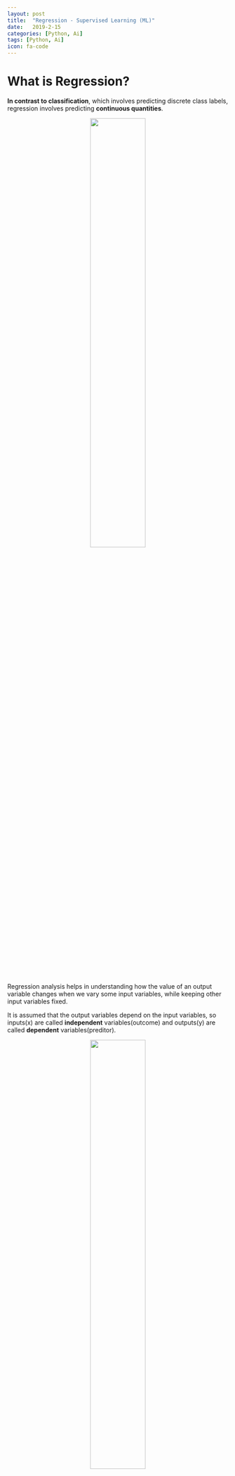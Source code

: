 ```yaml
---
layout: post
title:  "Regression - Supervised Learning (ML)"
date:   2019-2-15
categories: [Python, Ai]
tags: [Python, Ai]
icon: fa-code
---
```

# **What is Regression?**

**In contrast to classification**, which involves predicting discrete class labels, regression involves predicting **continuous quantities**.

<p align="center"> 
<img src="/static/assets/img/blog/rvc.png" width="50%">
</p>

Regression analysis helps in understanding how the value of an output variable changes when we vary some input variables, while keeping other input variables fixed.

It is assumed that the output variables depend on the input variables, so inputs(x) are called  **independent** variables(outcome) and outputs(y) are called  **dependent** variables(preditor).

<p align="center"> 
<img src="/static/assets/img/blog/lvnl.png" width="50%">
</p>

---
## **1. Linear Regression**

Regression typically involves approximating a mapping function (f) from input variables (x) to a continuous output variable (y). In linear regression, the relationship between input and output can be represented by the line equation:

$$\huge y = mx + b$$

<p align="center"> <img src="/static/assets/img/blog/lreg.gif" width="50%"></p>

> **Code Example:**

``` python
import matplotlib.pyplot as plt
import seaborn as sns; sns.set()
import numpy as np
from sklearn.linear_model import LinearRegression

rng = np.random.RandomState(1)
x = 10 * rng.rand(50)
y = 2 * x - 5 + rng.randn(50)
plt.scatter(x, y); # plot the random points

model = LinearRegression(fit_intercept=True) # get the linear regression model

model.fit(x[:, np.newaxis], y) # train the model

xfit = np.linspace(0, 10, 1000)
yfit = model.predict(xfit[:, np.newaxis])

plt.plot(xfit, yfit); # plot the predicted line
```

> **Output:**

<img src="/static/assets/img/blog/lr.png" width="30%">

---
## **2. Multiple Linear Regression**

The LinearRegression estimator is much more capable than this, however—in addition to simple straight-line fits, it can also handle multidimensional linear models of the form, where there are multiple x values. Geometrically, this is akin to fitting a plane to points in three dimensions, or fitting a hyper-plane to points in higher dimensions.

$$\Large y = a_0 + a_1x_1 + a_2x_2 + \dots$$

The multidimensional nature of such regressions makes them more difficult to visualize, but we can see one of these fits in action by building some example data, using NumPy's matrix multiplication operator:

```python
rng = np.random.RandomState(1)
X = 10 * rng.rand(100, 3)
y = 0.5 + np.dot(X, [1.5, -2., 1.])

model.fit(X, y)
print(model.intercept_)
print(model.coef_)

```

> **Output:**

```
0.5
[ 1.5 -2.   1. ]
```

Here the y data is constructed from three random x values, and the linear regression recovers the coefficients used to construct the data.

In this way, we can use the single LinearRegression estimator to fit lines, planes, or hyperplanes to our data. It still appears that this approach would be limited to strictly linear relationships between variables, but it turns out we can relax this as well.

---

## **3. Polynomial basis Functions Regression**
When linear regression is not sufficient to map the relationship between input and output, polynomial regression provides a more complex mapping with additional variables and the polynomial function.

<p align="center"> 
<img src="/static/assets/img/blog/pr.png" width="50%">
<img src="/static/assets/img/blog/prg.gif" width="50%">
</p>

> **Code Example:**

```python
import numpy as np
import matplotlib.pyplot as plt
import seaborn as sns; sns.set()
from sklearn.pipeline import make_pipeline
from sklearn.linear_model import LinearRegression
from sklearn.preprocessing import PolynomialFeatures

x = np.array([2, 3, 4])
poly = PolynomialFeatures(3, include_bias=False) # b0+b1x1+b2x1^2+b3x1^3
z=poly.fit_transform(x[:,None]) #Fit to data, then transform it to polynomial features

poly_model = make_pipeline(PolynomialFeatures(7),LinearRegression())

rng = np.random.RandomState(1)
x = 10 * rng.rand(50)
y = np.sin(x) + 0.1 * rng.randn(50)
xfit = np.linspace(0, 10, 1000)
poly_model.fit(x[:, np.newaxis], y) # fit polynomial model
yfit = poly_model.predict(xfit[:, np.newaxis])

plt.scatter(x, y)
plt.plot(xfit, yfit)
```

> **Output:**

<img src="/static/assets/img/blog/pfr.png" width="30%">

---

## **4. Gaussian Basis Functions Regression**

Of course, other basis functions are possible. For example, one useful pattern is to fit a model that is not a sum of polynomial bases, but a sum of Gaussian bases. The result might look something like the following figure:

<p align="center"> 
<img src="/static/assets/img/blog/gbf.png" width="50%">
</p>

The shaded regions in the plot are the scaled basis functions, and when added together they reproduce the smooth curve through the data. 

> These Gaussian basis functions are not built into Scikit-Learn, but we can write a custom transformer that will create them, as shown here and illustrated in the following figure (Scikit-Learn transformers are implemented as Python classes; reading Scikit-Learn's source is a good way to see how they can be created):

> **Code Example:**

```python
import numpy as np
import matplotlib.pyplot as plt
import seaborn as sns; sns.set()
from sklearn.pipeline import make_pipeline
from sklearn.linear_model import LinearRegression
from sklearn.base import BaseEstimator, TransformerMixin

class GaussianFeatures(BaseEstimator, TransformerMixin):
    """Uniformly spaced Gaussian features for one-dimensional input"""
    
    def __init__(self, N, width_factor=2.0):
        self.N = N
        self.width_factor = width_factor
    
    @staticmethod
    def _gauss_basis(x, y, width, axis=None):
        arg = (x - y) / width
        return np.exp(-0.5 * np.sum(arg ** 2, axis))
        
    def fit(self, X, y=None):
        # create N centers spread along the data range
        self.centers_ = np.linspace(X.min(), X.max(), self.N)
        self.width_ = self.width_factor * (self.centers_[1] - self.centers_[0])
        return self
        
    def transform(self, X):
        return self._gauss_basis(X[:, :, np.newaxis], self.centers_, self.width_, axis=1)
    
gauss_model = make_pipeline(GaussianFeatures(20),LinearRegression())

rng = np.random.RandomState(1)
x = 10 * rng.rand(50)
y = np.sin(x) + 0.1 * rng.randn(50)
gauss_model.fit(x[:, np.newaxis], y)
xfit = np.linspace(0, 10, 1000)
yfit = gauss_model.predict(xfit[:, np.newaxis])

plt.scatter(x, y)
plt.plot(xfit, yfit)
plt.xlim(0, 10)
```

> **Output:**

<img src="/static/assets/img/blog/gfr.png" width="30%">

---

# **Overfitting vs. Underfitting**

More complex functions, such as Polynomial Regression or Gaussian Rgression, don’t always result in a better model. In contrast to an underfit model that is too simple to describe input data, the model is said to overfit the target when it is too complex for input data. In all, **simple but works is better!**

<p align="center"> 
<img src="/static/assets/img/blog/OVU.png" width="60%">
</p>

---

>**End --Cheng Gu**

